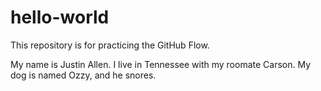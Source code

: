 # hello-world
This repository is for practicing the GitHub Flow.

My name is Justin Allen. I live in Tennessee with my roomate Carson. My dog is named Ozzy, and he snores. 
